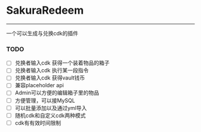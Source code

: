# SakuraRedeem
---
一个可以生成与兑换cdk的插件

### TODO
- [ ] 兑换者输入cdk 获得一个装着物品的箱子
- [ ] 兑换者输入cdk 执行某一段指令
- [ ] 兑换者输入cdk 获得vault钱币
- [ ] 兼容placeholder api
- [ ] Admin可以方便的编辑箱子里的物品
- [ ] 方便管理，可以接MySQL
- [ ] 可以批量添加以及通过yml导入
- [ ] 随机cdk和自定义cdk两种模式
- [ ] cdk有有效时间限制
